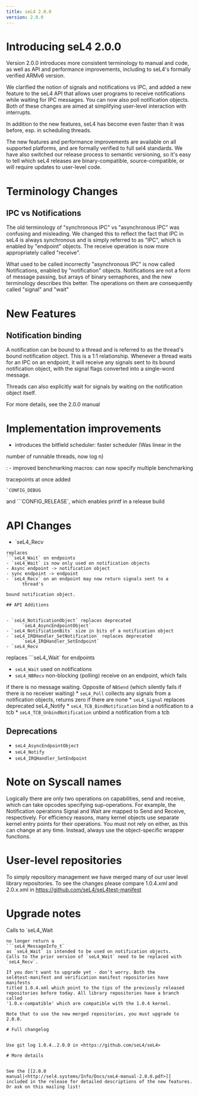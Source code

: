 ```yaml
---
title: seL4 2.0.0
version: 2.0.0
---
```

# Introducing seL4 2.0.0


Version 2.0.0 introduces more consistent terminology to manual and code,
as well as API and performance improvements, including to seL4's
formally verified ARMv6 version.

We clarified the notion of signals and notifications vs IPC, and added a
new feature to the seL4 API that allows user programs to receive
notifications while waiting for IPC messages. You can now also poll
notification objects. Both of these changes are aimed at simplifying
user-level interaction with interrupts.

In addition to the new features, seL4 has become even faster than it was
before, esp. in scheduling threads.

The new features and performance improvements are available on all
supported platforms, and are formally verified to full sel4 standards.
We have also switched our release process to semantic versioning, so
it's easy to tell which seL4 releases are binary-compatible,
source-compatible, or will require updates to user-level code.

# Terminology Changes


## IPC vs Notifications


The old terminology of "synchronous IPC" vs "asynchronous IPC" was
confusing and misleading. We changed this to reflect the fact that IPC
in seL4 is always synchronous and is simply referred to as "IPC", which
is enabled by "endpoint" objects. The receive operation is now more
appropriately called "receive".

What used to be called incorrectly "asynchronous IPC" is now called
Notifications, enabled by "notification" objects. Notifications are not
a form of message passing, but arrays of binary semaphores, and the new
terminology describes this better. The operations on them are
consequently called "signal" and "wait"

# New Features


## Notification binding


A notification can be bound to a thread and is referred to as the
thread's bound notification object. This is a 1:1 relationship. Whenever
a thread waits for an IPC on an endpoint, it will receive any signals
sent to its bound notification object, with the signal flags converted
into a single-word message.

Threads can also explicitly wait for signals by waiting on the
notification object itself.

For more details, see the 2.0.0 manual

# Implementation improvements


- introduces the bitfield scheduler: faster scheduler (Was linear in
      the

number of runnable threads, now log n)

:   -   improved benchmarking macros: can now specify multiple
        benchmarking

tracepoints at once added
```CONFIG_RELEASE_PRINTF}} in addition to
`CONFIG_DEBUG
```
and
```CONFIG_RELEASE`, which enables printf in a
release build

# API Changes


- `seL4_Recv
```
replaces
```seL4_Wait` on endpoints
- `seL4_Wait` is now only used on notification objects
- Async endpoint -> notification object
- sync endpoint -> endpoint
- `seL4_Recv` on an endpoint may now return signals sent to a
      thread's

bound notification object.

## API Additions


- `seL4_NotificationObject` replaces deprecated
      `seL4_AsyncEndpointObject`
- `seL4_NotificationBits` size in bits of a notification object
- `seL4_IRQHandler_SetNotification` replaces deprecated
      `seL4_IRQHandler_SetEndpoint`
- `seL4_Recv
```
replaces
```seL4_Wait` for endpoints
- `seL4_Wait` used on notifications
- `seL4_NBRecv` non-blocking (polling) receive on an endpoint,
      which fails

if there is no message waiting. Opposite of `NBSend` (which silently
fails if there is no receiver waiting) \* `seL4_Poll` collects any
signals from a notification objects, returns zero if there are none \*
`seL4_Signal` replaces deprecated seL4_Notify \*
`seL4_TCB_BindNotification` bind a notification to a tcb \*
`seL4_TCB_UnbindNotification` unbind a notification from a tcb

## Deprecations


- `seL4_AsyncEndpointObject`
- `seL4_Notify`
- `seL4_IRQHandler_SetEndpoint`

# Note on Syscall names


Logically there are only two operations on capabilities, send and
receive, which can take opcodes specifying sup-operations. For example,
the Notification operations Signal and Wait are mapped to Send and
Receive, respectively. For efficiency reasons, many kernel objects use
separate kernel entry points for their operations. You must not rely on
either, as this can change at any time. Instead, always use the
object-specific wrapper functions.

# User-level repositories


To simply repository management we have merged many of our user level
library repositories. To see the changes please compare 1.0.4.xml and
2.0.x.xml in <https://github.com/seL4/seL4test-manifest>

# Upgrade notes


Calls to `seL4_Wait
```
no longer return a
```seL4_MessageInfo_t`
as `seL4_Wait` is intended to be used on notification objects.
Calls to the prior version of `seL4_Wait` need to be replaced with
`seL4_Recv`.

If you don't want to upgrade yet - don't worry. Both the
sel4test-manifest and verification manifest repositories have manifests
titled 1.0.4.xml which point to the tips of the previously released
repositories before today. All library repositories have a branch called
'1.0.x-compatible' which are compatible with the 1.0.4 kernel.

Note that to use the new merged repositories, you must upgrade to 2.0.0.

# Full changelog


Use git log 1.0.4..2.0.0 in <https://github.com/seL4/seL4>

# More details


See the [[2.0.0
manual|<http://sel4.systems/Info/Docs/seL4-manual-2.0.0.pdf>]]
included in the release for detailed descriptions of the new features.
Or ask on this mailing list!
